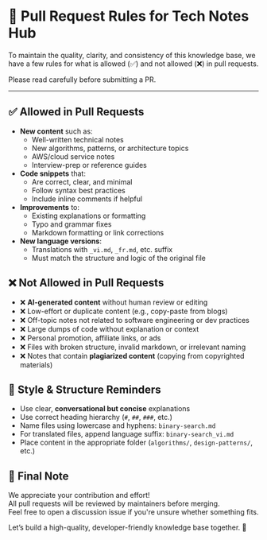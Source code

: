 # 📏 Pull Request Rules for Tech Notes Hub

To maintain the quality, clarity, and consistency of this knowledge base, we have a few rules for what is allowed (✅) and not allowed (❌) in pull requests.

Please read carefully before submitting a PR.

---

## ✅ Allowed in Pull Requests

- **New content** such as:
  - Well-written technical notes
  - New algorithms, patterns, or architecture topics
  - AWS/cloud service notes
  - Interview-prep or reference guides
- **Code snippets** that:
  - Are correct, clear, and minimal
  - Follow syntax best practices
  - Include inline comments if helpful
- **Improvements** to:
  - Existing explanations or formatting
  - Typo and grammar fixes
  - Markdown formatting or link corrections
- **New language versions**:
  - Translations with `_vi.md`, `_fr.md`, etc. suffix
  - Must match the structure and logic of the original file

## ❌ Not Allowed in Pull Requests

- ❌ **AI-generated content** without human review or editing
- ❌ Low-effort or duplicate content (e.g., copy-paste from blogs)
- ❌ Off-topic notes not related to software engineering or dev practices
- ❌ Large dumps of code without explanation or context
- ❌ Personal promotion, affiliate links, or ads
- ❌ Files with broken structure, invalid markdown, or irrelevant naming
- ❌ Notes that contain **plagiarized content** (copying from copyrighted materials)

## 🔖 Style & Structure Reminders

- Use clear, **conversational but concise** explanations
- Use correct heading hierarchy (`#`, `##`, `###`, etc.)
- Name files using lowercase and hyphens: `binary-search.md`
- For translated files, append language suffix: `binary-search_vi.md`
- Place content in the appropriate folder (`algorithms/`, `design-patterns/`, etc.)

## 📢 Final Note

We appreciate your contribution and effort!  
All pull requests will be reviewed by maintainers before merging.  
Feel free to open a discussion issue if you're unsure whether something fits.

Let’s build a high-quality, developer-friendly knowledge base together. 🚀
